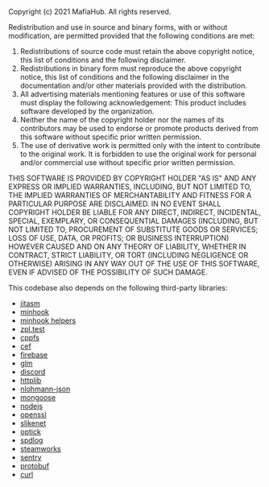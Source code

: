 Copyright (c) 2021 MafiaHub. All rights reserved.

Redistribution and use in source and binary forms, with or without modification, are permitted provided that the following conditions are met:

1. Redistributions of source code must retain the above copyright notice, this list of conditions and the following disclaimer.
2. Redistributions in binary form must reproduce the above copyright notice, this list of conditions and the following disclaimer in the documentation and/or other materials provided with the distribution.
3. All advertising materials mentioning features or use of this software must display the following acknowledgement:
This product includes software developed by the organization.
4. Neither the name of the copyright holder nor the names of its contributors may be used to endorse or promote products derived from this software without specific prior written permission.
5. The use of derivative work is permitted only with the intent to contribute to the original work. It is forbidden to use the original work for personal and/or commercial use without specific prior written permission.

THIS SOFTWARE IS PROVIDED BY COPYRIGHT HOLDER "AS IS" AND ANY EXPRESS OR IMPLIED WARRANTIES, INCLUDING, BUT NOT LIMITED TO, THE IMPLIED WARRANTIES OF MERCHANTABILITY AND FITNESS FOR A PARTICULAR PURPOSE ARE DISCLAIMED. IN NO EVENT SHALL COPYRIGHT HOLDER BE LIABLE FOR ANY DIRECT, INDIRECT, INCIDENTAL, SPECIAL, EXEMPLARY, OR CONSEQUENTIAL DAMAGES (INCLUDING, BUT NOT LIMITED TO, PROCUREMENT OF SUBSTITUTE GOODS OR SERVICES; LOSS OF USE, DATA, OR PROFITS; OR BUSINESS INTERRUPTION) HOWEVER CAUSED AND ON ANY THEORY OF LIABILITY, WHETHER IN CONTRACT, STRICT LIABILITY, OR TORT (INCLUDING NEGLIGENCE OR OTHERWISE) ARISING IN ANY WAY OUT OF THE USE OF THIS SOFTWARE, EVEN IF ADVISED OF THE POSSIBILITY OF SUCH DAMAGE.

This codebase also depends on the following third-party libraries:
- [jitasm](https://github.com/hlide/jitasm/blob/master/LICENSE)
- [minhook](https://github.com/TsudaKageyu/minhook/blob/master/LICENSE.txt)
- [minhook helpers](https://github.com/citizenfx/fivem/blob/master/code/LICENSE)
- [zpl.test](https://github.com/zpl-c/zpl.test/blob/master/LICENSE)
- [cppfs](https://github.com/cginternals/cppfs/blob/master/LICENSE)
- [cef](https://github.com/chromiumembedded/cef/blob/master/LICENSE.txt)
- [firebase](https://github.com/firebase/firebase-cpp-sdk/blob/main/LICENSE)
- [glm](https://github.com/firebase/firebase-cpp-sdk/blob/main/LICENSE)
- [discord](https://discord.com/developers/docs/legal)
- [httplib](https://github.com/yhirose/cpp-httplib/blob/master/LICENSE)
- [nlohmann-json](https://github.com/nlohmann/json/blob/develop/LICENSE.MIT)
- [mongoose](https://github.com/cesanta/mongoose/blob/master/LICENSE)
- [nodejs](https://github.com/nodejs/node/blob/master/LICENSE)
- [openssl](https://www.openssl.org/source/license.html)
- [slikenet](https://github.com/SLikeSoft/SLikeNet/blob/master/license.txt)
- [optick](https://github.com/bombomby/optick/blob/master/LICENSE)
- [spdlog](https://github.com/gabime/spdlog/blob/v1.x/LICENSE)
- [steamworks](https://partner.steamgames.com/documentation/sdk_access_agreement)
- [sentry](https://sentry.io/terms/)
- [protobuf](https://github.com/protocolbuffers/protobuf/blob/master/LICENSE)
- [curl](https://curl.se/docs/copyright.html)
